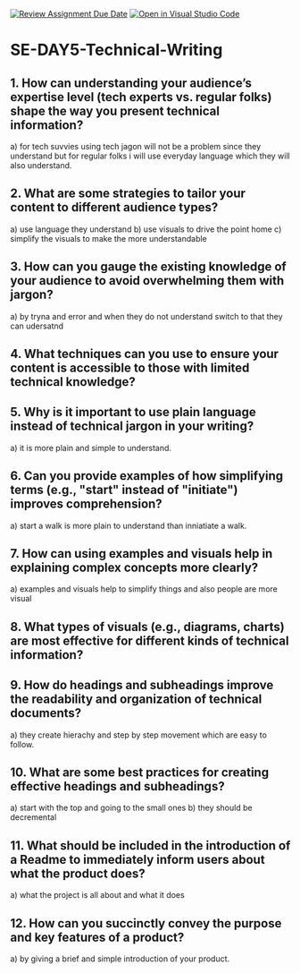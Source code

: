 [![Review Assignment Due Date](https://classroom.github.com/assets/deadline-readme-button-22041afd0340ce965d47ae6ef1cefeee28c7c493a6346c4f15d667ab976d596c.svg)](https://classroom.github.com/a/zsAR-pyY)
[![Open in Visual Studio Code](https://classroom.github.com/assets/open-in-vscode-2e0aaae1b6195c2367325f4f02e2d04e9abb55f0b24a779b69b11b9e10269abc.svg)](https://classroom.github.com/online_ide?assignment_repo_id=18511743&assignment_repo_type=AssignmentRepo)
# SE-DAY5-Technical-Writing
## 1. How can understanding your audience’s expertise level (tech experts vs. regular folks) shape the way you present technical information?
a) for tech suvvies using tech jagon will not be a problem since they understand but for regular folks i will use everyday language which they will also understand.

## 2. What are some strategies to tailor your content to different audience types?
a) use language they understand
b) use visuals to drive the point home
c) simplify the visuals to make the more understandable

## 3. How can you gauge the existing knowledge of your audience to avoid overwhelming them with jargon?
a) by tryna and error and when they do not understand switch to that they can udersatnd

## 4. What techniques can you use to ensure your content is accessible to those with limited technical knowledge?

## 5. Why is it important to use plain language instead of technical jargon in your writing?
a) it is more plain and simple to understand.

## 6. Can you provide examples of how simplifying terms (e.g., "start" instead of "initiate") improves comprehension?
a) start a walk is more plain to understand than inniatiate a walk.

## 7. How can using examples and visuals help in explaining complex concepts more clearly?
a) examples and visuals help to simplify things and also people are more visual

## 8. What types of visuals (e.g., diagrams, charts) are most effective for different kinds of technical information?
## 9. How do headings and subheadings improve the readability and organization of technical documents?
a) they create hierachy and step by step movement which are easy to follow.

## 10. What are some best practices for creating effective headings and subheadings?
a) start with the top and going to the small ones
b) they should be decremental

## 11. What should be included in the introduction of a Readme to immediately inform users about what the product does?
a) what the project is all about and what it does

## 12. How can you succinctly convey the purpose and key features of a product?
a) by giving a brief and simple introduction of your product.
